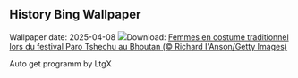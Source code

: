 ## History Bing Wallpaper
Wallpaper date: 2025-04-08
![](https://www.bing.com/th?id=OHR.ParoTsechu_FR-FR1863100443_UHD.jpg&w=1000)Download: [Femmes en costume traditionnel lors du festival Paro Tshechu au Bhoutan (© Richard I'Anson/Getty Images)](https://www.bing.com/th?id=OHR.ParoTsechu_FR-FR1863100443_UHD.jpg)

Auto get programm by LtgX
